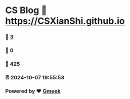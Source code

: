 # CS Blog :link: https://CSXianShi.github.io 
### :page_facing_up: [3](https://CSXianShi.github.io/tag.html) 
### :speech_balloon: 0 
### :hibiscus: 425 
### :alarm_clock: 2024-10-07 19:55:53 
### Powered by :heart: [Gmeek](https://github.com/Meekdai/Gmeek)
